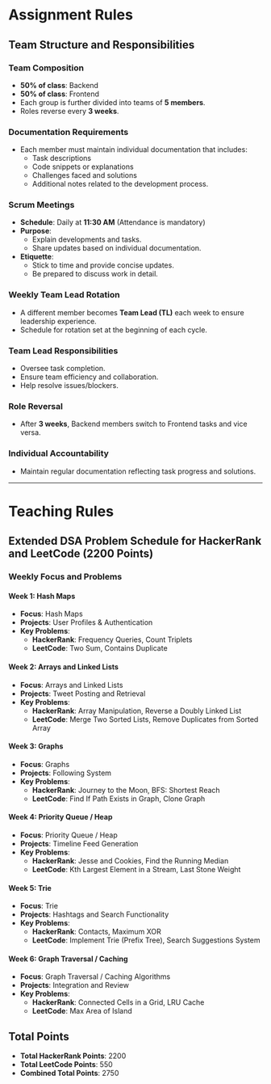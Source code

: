 
# Assignment Rules

## Team Structure and Responsibilities

### Team Composition
- **50% of class**: Backend
- **50% of class**: Frontend
- Each group is further divided into teams of **5 members**.
- Roles reverse every **3 weeks**.

### Documentation Requirements
- Each member must maintain individual documentation that includes:
  - Task descriptions
  - Code snippets or explanations
  - Challenges faced and solutions
  - Additional notes related to the development process.

### Scrum Meetings
- **Schedule**: Daily at **11:30 AM** (Attendance is mandatory)
- **Purpose**:
  - Explain developments and tasks.
  - Share updates based on individual documentation.
- **Etiquette**:
  - Stick to time and provide concise updates.
  - Be prepared to discuss work in detail.

### Weekly Team Lead Rotation
- A different member becomes **Team Lead (TL)** each week to ensure leadership experience.
- Schedule for rotation set at the beginning of each cycle.

### Team Lead Responsibilities
- Oversee task completion.
- Ensure team efficiency and collaboration.
- Help resolve issues/blockers.

### Role Reversal
- After **3 weeks**, Backend members switch to Frontend tasks and vice versa.

### Individual Accountability
- Maintain regular documentation reflecting task progress and solutions.

---

# Teaching Rules

## Extended DSA Problem Schedule for HackerRank and LeetCode (2200 Points)

### Weekly Focus and Problems

#### Week 1: Hash Maps
- **Focus**: Hash Maps
- **Projects**: User Profiles & Authentication
- **Key Problems**:
  - **HackerRank**: Frequency Queries, Count Triplets
  - **LeetCode**: Two Sum, Contains Duplicate

#### Week 2: Arrays and Linked Lists
- **Focus**: Arrays and Linked Lists
- **Projects**: Tweet Posting and Retrieval
- **Key Problems**:
  - **HackerRank**: Array Manipulation, Reverse a Doubly Linked List
  - **LeetCode**: Merge Two Sorted Lists, Remove Duplicates from Sorted Array

#### Week 3: Graphs
- **Focus**: Graphs
- **Projects**: Following System
- **Key Problems**:
  - **HackerRank**: Journey to the Moon, BFS: Shortest Reach
  - **LeetCode**: Find If Path Exists in Graph, Clone Graph

#### Week 4: Priority Queue / Heap
- **Focus**: Priority Queue / Heap
- **Projects**: Timeline Feed Generation
- **Key Problems**:
  - **HackerRank**: Jesse and Cookies, Find the Running Median
  - **LeetCode**: Kth Largest Element in a Stream, Last Stone Weight

#### Week 5: Trie
- **Focus**: Trie
- **Projects**: Hashtags and Search Functionality
- **Key Problems**:
  - **HackerRank**: Contacts, Maximum XOR
  - **LeetCode**: Implement Trie (Prefix Tree), Search Suggestions System

#### Week 6: Graph Traversal / Caching
- **Focus**: Graph Traversal / Caching Algorithms
- **Projects**: Integration and Review
- **Key Problems**:
  - **HackerRank**: Connected Cells in a Grid, LRU Cache
  - **LeetCode**: Max Area of Island

## Total Points
- **Total HackerRank Points**: 2200
- **Total LeetCode Points**: 550
- **Combined Total Points**: 2750
